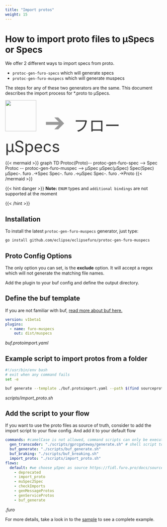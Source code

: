 ```yaml
---
title: "Import protos"
weight: 15
---
```



# How to import proto files to µSpecs or Specs

We offer 2 different ways to import specs from proto. 
- `protoc-gen-furo-specs` which will generate specs 
- `protoc-gen-furo-muspecs` which will generate muspecs

The steps for any of these two generators are the same. 
This document describes the import process for *.proto to µSpecs.


<img src="/protologo.png" style="width: 100px;">
<span style="font-size: 80px; color:#999999">&nbsp;➔&nbsp;</span>
<span style="font-size: 50px; color:#333333">フロー µSpecs</span>



{{< mermaid >}}
graph TD
Protoc(Proto)-- protoc-gen-furo-spec --> Spec
Protoc -- protoc-gen-furo-muspec --> µSpec
µSpec(µSpec)
Spec(Spec)
µSpec-. furo .->Spec
Spec-. furo .->µSpec
Spec-. furo .->Proto
{{< /mermaid >}}


{{< hint danger >}}
**Note:** `ENUM` types and `additional bindings` are not supported at the moment


{{< /hint >}}

## Installation 

To install the latest `protoc-gen-furo-muspecs` generator, just type:

```bash
go install github.com/eclipse/eclipsefuro/protoc-gen-furo-muspecs
```

## Proto Config Options
The only option you can set, is the **exclude** option. 
It will accept a regex which will not generate the matching file names.

Add the plugin to your buf config and define the output directory.

## Define the buf template
If you are not familiar with buf, [read more about buf here.](https://docs.buf.build/introduction)

```yaml
version: v1beta1
plugins:
  - name: furo-muspecs
    out: dist/muspecs    
```
*buf.protoimport.yaml*


## Example script to import protos from a folder

```bash
#!/usr/bin/env bash
# exit when any command fails
set -e

buf generate --template ./buf.protoimport.yaml --path $(find sourceprotos/ -type d | grep sourceprotos/[^$] | tr '\n' , | sed 's/.$//')
```
*scripts/import_proto.sh*


## Add the script to your flow
If you want to use the proto files as source of truth, consider to add the import script to your flow config. 
And add it to your default flow 


```yaml
commands: #camelCase is not allowed, command scripts can only be executed from a flow
  gen_transcoder: "./scripts/gprcgateway/generate.sh" # shell script to generate a half grpc gateway
  buf_generate: "./scripts/buf_generate.sh"
  buf_braking: "./scripts/buf_breaking.sh"
  import_proto: "./scripts/import_proto.sh"
flows:
  default: #we choose µSpec as source https://fidl.furo.pro/docs/sourceoftruth/#%C2%B5spec-as-source
    - deprecated
    - import_proto
    - muSpec2Spec
    - checkImports
    - genMessageProtos
    - genServiceProtos
    - buf_generate
```
*.furo*

For more details, take a look in to the [sample](https://github.com/eclipse/eclipsefuro/tree/main/protoc-gen-furo-muspecs/sample) to see a complete example.